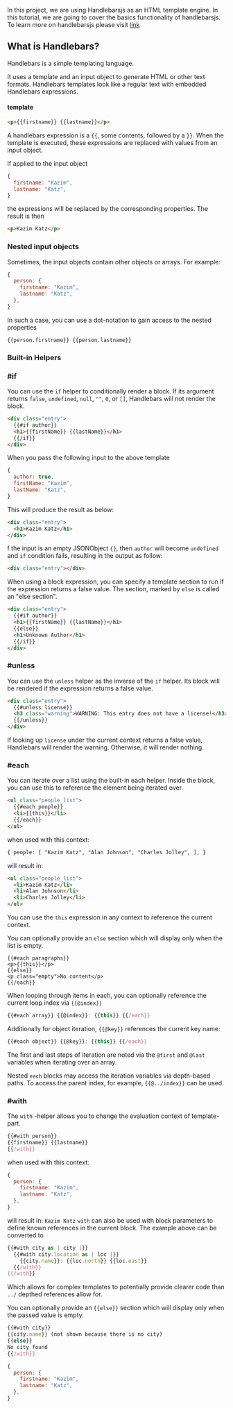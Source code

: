 In this project, we are using Handlebarsjs as an HTML template engine. In this tutorial, we are going to cover the basics functionality of handlebarsjs. To learn more
on handlebarsjs please visit [link](https://handlebarsjs.com/)

## What is Handlebars?

Handlebars is a simple templating language.

It uses a template and an input object to generate HTML or other text formats. Handlebars templates look like a regular text with embedded Handlebars expressions.

#### template

```html
<p>{{firstname}} {{lastname}}</p>
```

A handlebars expression is a `{{`, some contents, followed by a `}}`. When the template is executed, these expressions are replaced with values from an input object.

If applied to the input object

```js
{
  firstname: "Kazim",
  lastname: "Katz",
}
```

the expressions will be replaced by the corresponding properties. The result is then

```html
<p>Kazim Katz</p>
```

### Nested input objects

Sometimes, the input objects contain other objects or arrays. For example:

```js
{
  person: {
    firstname: "Kazim",
    lastname: "Katz",
  },
}
```

In such a case, you can use a dot-notation to gain access to the nested properties

```
{{person.firstname}} {{person.lastname}}
```

### Built-in Helpers

### #if

You can use the `if` helper to conditionally render a block. If its argument returns `false`, `undefined`, `null`, `""`, `0`, or `[]`, Handlebars will not render the block.

```html
<div class="entry">
  {{#if author}}
  <h1>{{firstName}} {{lastName}}</h1>
  {{/if}}
</div>
```

When you pass the following input to the above template

```js
{
  author: true,
  firstName: "Kazim",
  lastName: "Katz",
}
```

This will produce the result as below:

```html
<div class="entry">
  <h1>Kazim Katz</h1>
</div>
```

f the input is an empty JSONObject `{}`, then `author` will become `undefined` and `if` condition fails, resulting in the output as follow:

```html
<div class="entry"></div>
```

When using a block expression, you can specify a template section to run if the expression returns a false value. The section, marked by `else` is called an "else section".

```html
<div class="entry">
  {{#if author}}
  <h1>{{firstName}} {{lastName}}</h1>
  {{else}}
  <h1>Unknown Author</h1>
  {{/if}}
</div>
```

### #unless

You can use the `unless` helper as the inverse of the `if` helper. Its block will be rendered if the expression returns a false value.

```html
<div class="entry">
  {{#unless license}}
  <h3 class="warning">WARNING: This entry does not have a license!</h3>
  {{/unless}}
</div>
```

If looking up `license` under the current context returns a false value, Handlebars will render the warning. Otherwise, it will render nothing.

### #each

You can iterate over a list using the built-in each helper. Inside the block, you can use this to reference the element being iterated over.

```html
<ul class="people_list">
  {{#each people}}
  <li>{{this}}</li>
  {{/each}}
</ul>
```

when used with this context:

```html
{ people: [ "Kazim Katz", "Alan Johnson", "Charles Jolley", ], }
```

will result in:

```html
<ul class="people_list">
  <li>Kazim Katz</li>
  <li>Alan Johnson</li>
  <li>Charles Jolley</li>
</ul>
```

You can use the `this` expression in any context to reference the current context.

You can optionally provide an `else` section which will display only when the list is empty.

```
{{#each paragraphs}}
<p>{{this}}</p>
{{else}}
<p class="empty">No content</p>
{{/each}}
```

When looping through items in each, you can optionally reference the current loop index via `{{@index}}`

```js
{{#each array}} {{@index}}: {{this}} {{/each}}
```

Additionally for object iteration, `{{@key}}` references the current key name:

```js
{{#each object}} {{@key}}: {{this}} {{/each}}
```

The first and last steps of iteration are noted via the `@first` and `@last` variables when iterating over an array.

Nested `each` blocks may access the iteration variables via depth-based paths. To access the parent index, for example, `{{@../index}}` can be used.

### #with

The `with` -helper allows you to change the evaluation context of template-part.

```js
{{#with person}}
{{firstname}} {{lastname}}
{{/with}}
```

when used with this context:

```js
{
  person: {
    firstname: "Kazim",
    lastname: "Katz",
  },
}
```

will result in:
`Kazim Katz`
`with` can also be used with block parameters to define known references in the current block. The example above can be converted to

```js
{{#with city as | city |}}
  {{#with city.location as | loc |}}
    {{city.name}}: {{loc.north}} {{loc.east}}
  {{/with}}
{{/with}}
```

Which allows for complex templates to potentially provide clearer code than `../` depthed references allow for.

You can optionally provide an `{{else}}` section which will display only when the passed value is empty.

```js
{{#with city}}
{{city.name}} (not shown because there is no city)
{{else}}
No city found
{{/with}}
```

```js
{
  person: {
    firstname: "Kazim",
    lastname: "Katz",
  },
}
```
